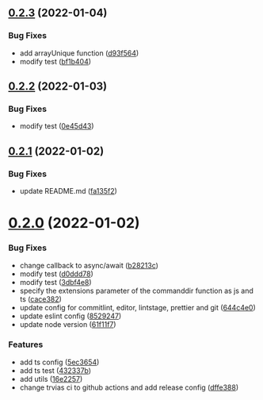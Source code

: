 ## [0.2.3](https://github.com/VicSolWang/tar-compress-cli/compare/v0.2.2...v0.2.3) (2022-01-04)


### Bug Fixes

* add arrayUnique function ([d93f564](https://github.com/VicSolWang/tar-compress-cli/commit/d93f564f3fbf2e9830760cc08a26afc7fc4ecac6))
* modify test ([bf1b404](https://github.com/VicSolWang/tar-compress-cli/commit/bf1b404b3fe8d71a933eb4b59dfd2e03b4286a3f))

## [0.2.2](https://github.com/VicSolWang/tar-compress-cli/compare/v0.2.1...v0.2.2) (2022-01-03)


### Bug Fixes

* modify test ([0e45d43](https://github.com/VicSolWang/tar-compress-cli/commit/0e45d430c78bbc657e7b121fc39a9cc80101a8a3))

## [0.2.1](https://github.com/VicSolWang/tar-compress-cli/compare/v0.2.0...v0.2.1) (2022-01-02)


### Bug Fixes

* update README.md ([fa135f2](https://github.com/VicSolWang/tar-compress-cli/commit/fa135f2c6b9ad35769f44a456d5c0c3ada9fc822))

# [0.2.0](https://github.com/VicSolWang/tar-compress-cli/compare/v0.1.1...v0.2.0) (2022-01-02)


### Bug Fixes

* change callback to async/await ([b28213c](https://github.com/VicSolWang/tar-compress-cli/commit/b28213c3fb83801e2f8e51316d6a96df64be4c04))
* modify test ([d0ddd78](https://github.com/VicSolWang/tar-compress-cli/commit/d0ddd781e09e7b2e773c7a948888448b05152353))
* modify test ([3dbf4e8](https://github.com/VicSolWang/tar-compress-cli/commit/3dbf4e8353161d2c9834d3b19616b0249f15afc5))
* specify the extensions parameter of the commanddir function as js and ts ([cace382](https://github.com/VicSolWang/tar-compress-cli/commit/cace3827abbc405157584a898369877ffe13dbad))
* update config for commitlint, editor, lintstage, prettier and git ([644c4e0](https://github.com/VicSolWang/tar-compress-cli/commit/644c4e0ea96cf95dfe9ed156dd313569a2378173))
* update eslint config ([8529247](https://github.com/VicSolWang/tar-compress-cli/commit/85292473737453b10388418868b410c51084c20b))
* update node version ([61f11f7](https://github.com/VicSolWang/tar-compress-cli/commit/61f11f7828debeeb1c7f5ac5d85067e0a3cea6f5))


### Features

* add ts config ([5ec3654](https://github.com/VicSolWang/tar-compress-cli/commit/5ec3654d374af809f64d7af0e207f58d6dd29b34))
* add ts test ([432337b](https://github.com/VicSolWang/tar-compress-cli/commit/432337bc621ffd983ebc130aeb37815e8791774f))
* add utils ([16e2257](https://github.com/VicSolWang/tar-compress-cli/commit/16e22573e51204b29a99cd461706b983b7cb3573))
* change trvias ci to github actions and add release config ([dffe388](https://github.com/VicSolWang/tar-compress-cli/commit/dffe3888b1faf8b330a1161b70239e3635b93e31))

